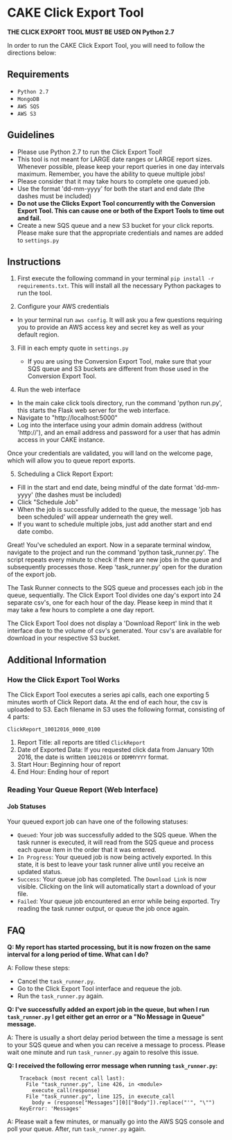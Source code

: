 # CAKE Click Export Tool

**THE CLICK EXPORT TOOL MUST BE USED ON Python 2.7**

In order to run the CAKE Click Export Tool, you will need to follow the directions below:

## Requirements
* `Python 2.7`
* `MongoDB`
* `AWS SQS`
* `AWS S3`

## Guidelines
  * Please use Python 2.7 to run the Click Export Tool!
  * This tool is not meant for LARGE date ranges or LARGE report sizes. Whenever possible, please keep your report queries in one day intervals maximum. Remember, you have the ability to queue multiple jobs!
  * Please consider that it may take hours to complete one queued job.
  * Use the format 'dd-mm-yyyy' for both the start and end date (the dashes must be included)
  * **Do not use the Clicks Export Tool concurrently with the Conversion Export Tool. This can cause one or both of the Export Tools to time out and fail.**
  * Create a new SQS queue and a new S3 bucket for your click reports. Please make sure that the appropriate credentials and names are added to `settings.py`


## Instructions

1. First execute the following command in your terminal `pip install -r requirements.txt`. This will install all the necessary Python packages to run the tool.

2. Configure your AWS credentials
  * In your terminal run `aws config`. It will ask you a few questions requiring you to provide an AWS access key and secret key as well as your default region.

3. Fill in each empty quote in `settings.py`
	* If you are using the Conversion Export Tool, make sure that your SQS queue and S3 buckets are different from those used in the Conversion Export Tool.

4. Run the web interface
  * In the main cake click tools directory, run the command 'python run.py', this starts the Flask web server for the web interface.
  * Navigate to "http://localhost:5000"
  * Log into the interface using your admin domain address (without 'http://'), and an email address and password for a user that has admin access in your CAKE instance.

Once your credentials are validated, you will land on the welcome page, which will allow you to queue report exports.

5. Scheduling a Click Report Export:
  * Fill in the start and end date, being mindful of the date format 'dd-mm-yyyy' (the dashes must be included)
  * Click "Schedule Job"
  * When the job is successfully added to the queue, the message 'job has been scheduled' will appear underneath the grey well.
  * If you want to schedule multiple jobs, just add another start and end date combo.

Great! You've scheduled an export. Now in a separate terminal window, navigate to the project and run the command 'python task_runner.py'. The script repeats every minute to check if there are new jobs in the queue and subsequently processes those. Keep 'task_runner.py' open for the duration of the export job.

The Task Runner connects to the SQS queue and processes each job in the queue, sequentially. The Click Export Tool divides one day's export into 24 separate csv's, one for each hour of the day. Please keep in mind that it may take a few hours to complete a one day report.

The Click Export Tool does not display a 'Download Report' link in the web interface due to the volume of csv's generated. Your csv's are available for download in your respective S3 bucket.

## Additional Information

### How the Click Export Tool Works

The Click Export Tool executes a series api calls, each one exporting 5 minutes worth of Click Report data. At the end of each hour, the csv is uploaded to S3. Each filename in S3 uses the following format, consisting of 4 parts:

`ClickReport_10012016_0000_0100`

1. Report Title: all reports are titled `ClickReport`
2. Date of Exported Data: If you requested click data from January 10th 2016, the date is written `10012016` or `DDMMYYYY` format.
3. Start Hour: Beginning hour of report
4. End Hour: Ending hour of report



### Reading Your Queue Report (Web Interface)


#### Job Statuses
Your queued export job can have one of the following statuses:
* `Queued`: Your job was successfully added to the SQS queue. When the task runner is executed, it will read from the SQS queue and process each queue item in the order that it was entered.
* `In Progress`: Your queued job is now being actively exported. In this state, it is best to leave your task runner alive until you receive an updated status.
* `Success`: Your queue job has completed. The `Download Link` is now visible. Clicking on the link will automatically start a download of your file.
* `Failed`: Your queue job encountered an error while being exported. Try reading the task runner output, or queue the job once again.

## FAQ

**Q: My report has started processing, but it is now frozen on the same interval for a long period of time. What can I do?**

A: Follow these steps:
* Cancel the `task_runner.py`.
* Go to the Click Export Tool interface and requeue the job.
* Run the `task_runner.py` again.

**Q: I've successfully added an export job in the queue, but when I run `task_runner.py` I get either get an error or a "No Message in Queue" message.**

A: There is usually a short delay period between the time a message is sent to your SQS queue and when you can receive a message to process. Please wait one minute and run `task_runner.py` again to resolve this issue.

**Q: I received the following error message when running `task_runner.py`:**

        Traceback (most recent call last):
          File "task_runner.py", line 426, in <module>
            execute_call(response)
          File "task_runner.py", line 125, in execute_call
            body = (response["Messages"][0]["Body"]).replace("'", "\"")
        KeyError: 'Messages'

A: Please wait a few minutes, or manually go into the AWS SQS console and poll your queue. After, run `task_runner.py` again.
